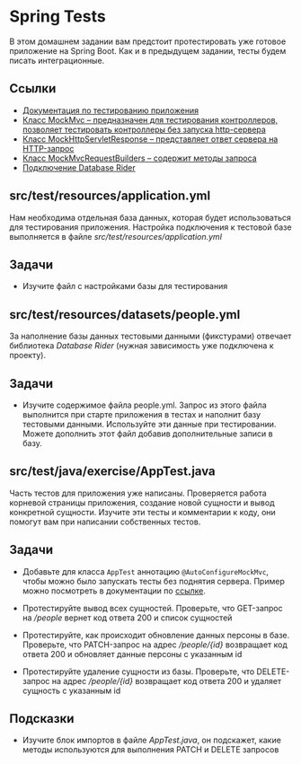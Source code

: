 # Spring Tests

В этом домашнем задании вам предстоит протестировать уже готовое приложение на Spring Boot. Как и в предыдущем задании, тесты будем писать интеграционные.

## Ссылки

* [Документация по тестированию приложения](https://spring.io/guides/gs/testing-web/)
* [Класс MockMvc – предназначен для тестирования контроллеров, позволяет тестировать контроллеры без запуска http-сервера](https://docs.spring.io/spring-framework/docs/current/javadoc-api/org/springframework/test/web/servlet/MockMvc.html)
* [Класс MockHttpServletResponse – представляет ответ сервера на HTTP-запрос](https://docs.spring.io/spring-framework/docs/current/javadoc-api/org/springframework/mock/web/MockHttpServletResponse.html)
* [Класс MockMvcRequestBuilders – содержит методы запроса](https://docs.spring.io/spring-framework/docs/current/javadoc-api/org/springframework/test/web/servlet/request/MockMvcRequestBuilders.html)
* [Подключение Database Rider](https://github.com/database-rider/database-rider#spring)

## src/test/resources/application.yml

Нам необходима отдельная база данных, которая будет использоваться для тестирования приложения. Настройка подключения к тестовой базе выполняется в файле *src/test/resources/application.yml*

## Задачи

* Изучите файл с настройками базы для тестирования

## src/test/resources/datasets/people.yml

За наполнение базы данных тестовыми данными (фикстурами) отвечает библиотека *Database Rider* (нужная зависимость уже подключена к проекту).

## Задачи

* Изучите содержимое файла people.yml. Запрос из этого файла выполнится при старте приложения в тестах и наполнит базу тестовыми данными. Используйте эти данные при тестировании. Можете дополнить этот файл добавив дополнительные записи в базу.

## src/test/java/exercise/AppTest.java

Часть тестов для приложения уже написаны. Проверяется работа корневой страницы приложения, создание новой сущности и вывод конкретной сущности. Изучите эти тесты и комментарии к коду, они помогут вам при написании собственных тестов.

## Задачи

* Добавьте для класса `AppTest` аннотацию `@AutoConfigureMockMvc`, чтобы можно было запускать тесты без поднятия сервера. Пример можно посмотреть в документации по [ссылке](https://spring.io/guides/gs/testing-web/).

* Протестируйте вывод всех сущностей. Проверьте, что GET-запрос на */people* вернет код ответа 200 и список сущностей

* Протестируйте, как происходит обновление данных персоны в базе. Проверьте, что PATCH-запрос на адрес */people/{id}* возвращает код ответа 200 и обновляет данные персоны с указанным id

* Протестируйте удаление сущности из базы. Проверьте, что DELETE-запрос на адрес */people/{id}* возвращает код ответа 200 и удаляет сущность с указанным id

## Подсказки

* Изучите блок импортов в файле *AppTest.java*, он подскажет, какие методы используются для выполнения PATCH и DELETE запросов

